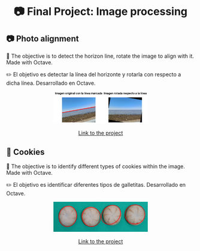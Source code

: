 <div align="center">
  <h1>📷 Final Project: Image processing</h1>
</div>

## 📷 Photo alignment

 📌 The objective is to detect the horizon line, rotate the image to align with it. Made with Octave.
 
 ✏️ El objetivo es detectar la línea del horizonte y rotarla con respecto a dicha línea. Desarrollado en Octave.

<div align="center">

  <img src="https://github.com/pintosmicaela/img-processing-final/blob/main/results1.png" alt="Result " width="50%" height="auto"/>
  
  <a href="https://github.com/pintosmicaela/img-processing-final/tree/main/Photo%20alignment">Link to the project</a>
  
</div>

## 🍪 Cookies

📌 The objective is to identify different types of cookies within the image. Made with Octave.

 ✏️ El objetivo es identificar diferentes tipos de galletitas. Desarrollado en Octave.

<div align="center">
  
  <img src="https://github.com/pintosmicaela/img-processing-final/blob/main/results2.png" alt="Result" width="50%" height="auto"/>

  <a href="https://github.com/pintosmicaela/img-processing-final/tree/main/Galletitas">Link to the project</a>
  
</div>
